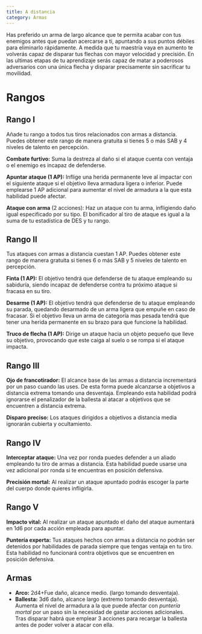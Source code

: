 ```yaml
---
title: A distancia
category: Armas
---
```


Has preferido un arma de largo alcance que te permita acabar con tus enemigos antes que puedan acercarse a ti, apuntando a sus puntos débiles para eliminarlo rápidamente. A medida que tu maestría vaya en aumento te volverás capaz de disparar tus flechas con mayor velocidad y precisión. En las ultimas etapas de tu aprendizaje serás capaz de matar a poderosos adversarios con una única flecha y disparar precisamente sin sacrificar tu movilidad.

# Rangos

## Rango I 

Añade tu rango a todos tus tiros relacionados con armas a distancia. Puedes obtener este rango de manera gratuita si tienes 5 o más SAB y 4 niveles de talento en percepción.

**Combate furtivo:** Suma la destreza al daño si el ataque cuenta con ventaja o el enemigo es incapaz de defenderse.

**Apuntar ataque (1 AP):** Inflige una herida permanente leve al impactar con el siguiente ataque si el objetivo lleva armadura ligera o inferior. Puede emplearse 1 AP adicional para aumentar el nivel de armadura a la que esta habilidad puede afectar.

**Ataque con arma** (2 acciones): Haz un ataque con tu arma, infligiendo daño igual especificado por su tipo. El bonificador al tiro de ataque es igual a la suma de tu estadística de DES y tu rango.

## Rango II

Tus ataques con armas a distancia cuestan 1 AP. Puedes obtener este rango de manera gratuita si tienes 6 o más SAB y 5 niveles de talento en percepción.

**Finta (1 AP):** El objetivo tendrá que defenderse de tu ataque empleando su sabiduría, siendo incapaz de defenderse contra tu próximo ataque si fracasa en su tiro.

**Desarme (1 AP):** El objetivo tendrá que defenderse de tu ataque empleando su parada, quedando desarmado de un arma ligera que empuñe en caso de fracasar. Si el objetivo lleva un arma de categoría mas pesada tendrá que tener una herida permanente en su brazo para que funcione la habilidad.

**Truco de flecha (1 AP):** Dirige un ataque hacia un objeto pequeño que lleve su objetivo, provocando que este caiga al suelo o se rompa si el ataque impacta.

## Rango III 

**Ojo de francotirador:** El alcance base de las armas a distancia incrementará por un paso cuando las uses. De esta forma puede alcanzarse a objetivos a distancia extrema tomando una desventaja. Empleando esta habilidad podrá ignorarse el penalizador de la ballesta al atacar a objetivos que se encuentren a distancia extrema.

**Disparo preciso:** Los ataques dirigidos a objetivos a distancia media ignorarán cubierta y ocultamiento. 

## Rango IV

**Interceptar ataque:** Una vez por ronda puedes defender a un aliado empleando tu tiro de armas a distancia. Esta habilidad puede usarse una vez adicional por ronda si te encuentras en posición defensiva.

**Precisión mortal:** Al realizar un ataque apuntado podrás escoger la parte del cuerpo donde quieres infligirla.

## Rango V

**Impacto vital:** Al realizar un ataque apuntado el daño del ataque aumentará en 1d6 por cada acción empleada para apuntar.

**Puntería experta:** Tus ataques hechos con armas a distancia no podrán ser detenidos por  habilidades de parada siempre que tengas ventaja en tu tiro. Esta habilidad no funcionará contra objetivos que se encuentren en posición defensiva.

## Armas

- **Arco:** 2d4+Fue daño, alcance medio. (largo tomando desventaja).
- **Ballesta:** 3d6 daño, alcance largo (extremo tomando desventaja). Aumenta el nivel de armadura a la que puede afectar con *puntería mortal* por un paso sin la necesidad de gastar acciones adicionales. Tras disparar habrá que emplear 3 acciones para recargar la ballesta antes de poder volver a atacar con ella.